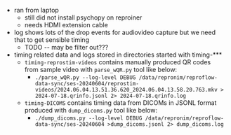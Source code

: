 - ran from laptop
  - still did not install psychopy on reproiner
  - needs HDMI extension cable
- log shows lots of the drop events for audiovideo capture but we need that to get sensible timing
  - TODO -- may be filter out???
- timing related data and logs stored in directories started with timing-***
  - `timing-reprostim-videos` contains manually produced QR codes from sample video with `parse_wQR.py` tool like below:
    - `./parse_wQR.py --log-level DEBUG /data/repronim/reproflow-data-sync/ses-20240604/reprostim-videos/2024.06.04.13.51.36.620_2024.06.04.13.58.20.763.mkv > 2024-07-18.qrinfo.jsonl 2> 2024-07-18.qrinfo.log`
  - `timing-DICOMS` contains timing data from DICOMs in JSONL format produced with `dump_dicoms.py` tool like below:
    - `./dump_dicoms.py --log-level DEBUG /data/repronim/reproflow-data-sync/ses-20240604 >dump_dicoms.jsonl 2> dump_dicoms.log`

